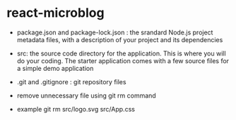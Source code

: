 # react-microblog

- package.json and package-lock.json : the srandard Node.js project metadata files, with a description of your project and its dependencies
- src: the source code directory for the application. This is 
where you will do your coding. The starter application comes with a few source files for a simple demo application

- .git and .gitignore : git repository files

- remove unnecessary file using git rm command
- example git rm src/logo.svg src/App.css